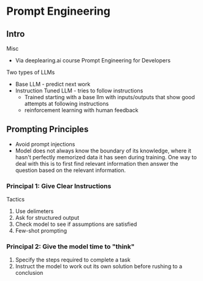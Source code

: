 # Prompt Engineering

## Intro

Misc

* Via deeplearing.ai course Prompt Engineering for Developers

Two types of LLMs

* Base LLM - predict next work
* Instruction Tuned LLM - tries to follow instructions
    * Trained starting with a base llm with inputs/outputs that show good attempts at following instructions
    * reinforcement learning with human feedback

## Prompting Principles

* Avoid prompt injections
* Model does not always know the boundary of its knowledge, where it hasn't perfectly memorized data it has seen during training. One way to deal with this
is to first find relevant information then answer the question based on the relevant information.

### Principal 1: Give Clear Instructions
Tactics

1. Use delimeters
2. Ask for structured output
3. Check model to see if assumptions are satisfied
4. Few-shot prompting

### Principal 2: Give the model time to "think"

1. Specify the steps required to complete a task
2. Instruct the model to work out its own solution before rushing to a conclusion



